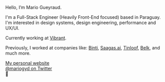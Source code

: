 Hello, I’m Mario Gueyraud.

I'm a Full-Stack Engineer (Heavily Front-End focused) based in Paraguay. I'm interested in design systems, design engineering, performance and UX/UI.

Currently working at [Vibrant](https://www.vibrantpractice.com/).

Previously, I worked at companies like: [Binti](https://binti.com/), [Saagas.ai](https://saagas.ai), [Tinloof](https://tinloof.com), [Belk](https://belk.com), and much more.

[My personal website](https://mariogyd.com) <br />
[@mariogyd on Twitter](https://twitter.com/mariogyd)<br />
💪
